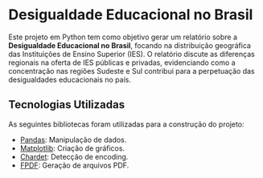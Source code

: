 # Desigualdade Educacional no Brasil

Este projeto em Python tem como objetivo gerar um relatório sobre a **Desigualdade Educacional no Brasil**, focando na distribuição geográfica das Instituições de Ensino Superior (IES). O relatório discute as diferenças regionais na oferta de IES públicas e privadas, evidenciando como a concentração nas regiões Sudeste e Sul contribui para a perpetuação das desigualdades educacionais no país.

## Tecnologias Utilizadas

As seguintes bibliotecas foram utilizadas para a construção do projeto:

- [Pandas](https://pandas.pydata.org/): Manipulação de dados.
- [Matplotlib](https://matplotlib.org/): Criação de gráficos.
- [Chardet](https://chardet.github.io/): Detecção de encoding.
- [FPDF](http://www.fpdf.org/): Geração de arquivos PDF.
